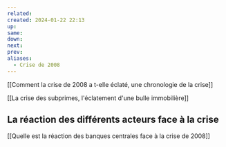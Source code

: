 ```yaml
---
related: 
created: 2024-01-22 22:13
up: 
same: 
down: 
next: 
prev: 
aliases:
  - Crise de 2008
---
```


[[Comment la crise de 2008 a t-elle éclaté, une chronologie de la crise]]

[[La crise des subprimes, l'éclatement d'une bulle immobilière]]


## La réaction des différents acteurs face à la crise

[[Quelle est la réaction des banques centrales face à la crise de 2008]]